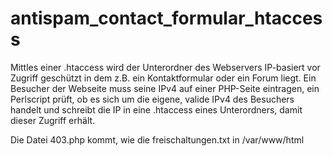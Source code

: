# antispam_contact_formular_htaccess
Mittles einer .htaccess wird der Unterordner des Webservers IP-basiert vor Zugriff geschützt in dem z.B. ein Kontaktformular oder ein Forum liegt.
Ein Besucher der Webseite muss seine IPv4 auf einer PHP-Seite eintragen, ein Perlscript prüft, ob es sich um die eigene, valide IPv4 des Besuchers handelt und schreibt die IP in eine .htaccess eines Unterordners, damit dieser Zugriff erhält.

Die Datei 403.php kommt, wie die freischaltungen.txt in /var/www/html
